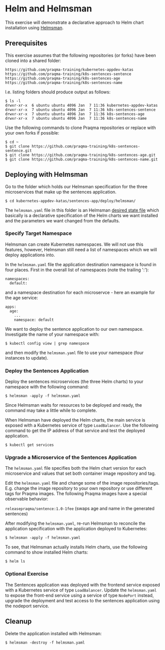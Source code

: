 # Helm and Helmsman

This exercise will demonstrate a declarative approach to Helm chart installation
using [Helmsman](https://github.com/Praqma/helmsman).

## Prerequisites

This exercise assumes that the following repositories (or forks) have been
cloned into a shared folder:

```
https://github.com/praqma-training/kubernetes-appdev-katas
https://github.com/praqma-training/k8s-sentences-sentence
https://github.com/praqma-training/k8s-sentences-age
https://github.com/praqma-training/k8s-sentences-name
```

I.e. listing folders should produce output as follows:

```shell
$ ls -l
drwxr-xr-x  6 ubuntu ubuntu 4096 Jan  7 11:36 kubernetes-appdev-katas
drwxr-xr-x  7 ubuntu ubuntu 4096 Jan  7 11:36 k8s-sentences-sentence
drwxr-xr-x  7 ubuntu ubuntu 4096 Jan  7 11:36 k8s-sentences-age
drwxr-xr-x  7 ubuntu ubuntu 4096 Jan  7 11:36 k8s-sentences-name
```

Use the following commands to clone Praqma repositories or replace with your
own forks if possible:

```shell
$ cd ~
$ git clone https://github.com/praqma-training/k8s-sentences-sentence.git
$ git clone https://github.com/praqma-training/k8s-sentences-age.git
$ git clone https://github.com/praqma-training/k8s-sentences-name.git
```

## Deploying with Helmsman

Go to the folder which holds our Helmsman specification for the three
microservices that make up the sentences application.

```shell
$ cd kubernetes-appdev-katas/sentences-app/deploy/helmsman/
```

The `helmsman.yaml` file in this folder is an Helmsman [desired state
file](https://github.com/Praqma/helmsman/blob/master/docs/desired_state_specification.md)
which basically is a declarative specification of the Helm charts we want
installed and the parameters we want changed from the defaults.

### Specify Target Namespace

Helmsman can create Kubernetes namespaces. We will not use this features,
however, Helmsman still need a list of namespaces which we will deploy
applications into.

In the `helmsman.yaml` file the application destination namespace is found in
four places. First in the overall list of namespaces (note the trailing ':'):

```
namespaces:
  default:
```

and a namespace destination for each microservce - here an example for the age
service:

```
apps:
  age:
    ...
    namespace: default
```

We want to deploy the sentence application to our own namespace. Investigate the
name of your namespace with:

```shell
$ kubectl config view | grep namespace
```

and then modify the `helmsman.yaml` file to use your namespace (four instances
to update).

### Deploy the Sentences Application

Deploy the sentences microservices (the three Helm charts) to your namespace with the following command:

```shell
$ helmsman -apply -f helmsman.yaml
```

Since Helmsman waits for resources to be deployed and ready, the command may
take a little while to complete.

When Helmsman have deployed the Helm charts, the main service is exposed with a
Kubernetes service of type `LoadBalancer`. Use the following command to get the
IP address of that service and test the deployed application.

```shell
$ kubectl get services
```

### Upgrade a Microservice of the Sentences Application

The `helmsman.yaml` file specifies both the Helm chart version for each
microservice and values that set both container image repository and tag.

Edit the `helmsman.yaml` file and change some of the image
repositories/tags. E.g. change the image repository to your own repository or
use different tags for Praqma images.  The following Praqma images have a
special observable behavior:

`releasepraqma/sentence:1.0-1fee`  (swaps age and name in the generated sentences)

After modifying the `helmsman.yaml`, re-run Helmsman to reconcile the
application specification with the application deployed to Kubernetes:

```shell
$ helmsman -apply -f helmsman.yaml
```

To see, that Helmsman actually installs Helm charts, use the following command
to show installed Helm charts:

```shell
$ helm ls
```

### Optional Exercise

The Sentences application was deployed with the frontend service exposed with a
Kubernetes service of type `LoadBalancer`. Update the `helmsman.yaml` to expose
the front-end service using a service of type `NodePort` instead, upgrade the
deployment and test access to the sentences application using the nodeport
service.


## Cleanup

Delete the application installed with Helmsman:

```shell
$ helmsman -destroy -f helmsman.yaml
```

